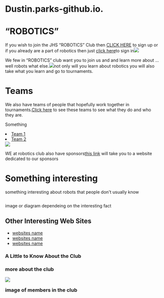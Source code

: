 # Dustin.parks-github.io.
<!DOCTYPE>
<html>
  <body>
    <div>
<h1 class="hi">“ROBOTICS”</h1>
  <p class="P"> If you wish to join the JHS “ROBOTICS” Club then <a href=“#”>CLICK     HERE</a> to sign up or if you already are a part of robotics then just <a href=“#”>click here</a>to sign in<img src=“join robotics” /></p>
  <p class="pp">We few in “ROBOTICS” club want you to join us and and learn more about … well robots what else.<img src=“https://sayingimages.com/wp-content/uploads/jim-carrey-duh-meme.jpg” />not only will you learn about robotics you will also take what you learn and go to tournaments.</p>
    </div>
  </body>
  <body class="b">
    <div>
 <h1 class="hi">Teams</h1>
  <p>We also have teams of people that hopefully work together in tournaments.<a href=“#”>Click here</a> to see these teams to see what they do and who they are.</p>
   <p> Something<p>
    <nav>
      <li><a href=“#”>Team 1</a></li>
      <li><a href=“#”>Team 2</a></li>
    </nav>
<img src=“http://www.kellrobotics.org/sites/default/files/styles/slideshow/public/field/slideshow/IMG_0135slideshow.JPG?itok=HCGtGExa” />
  <p>WE at robotics club also have sponsors<a href=“#”>this link</a> will take you to a website dedicated to our sponsors</p>
    </div>
  </body>
<body>
   <h1 class="h11">Something interesting</h1>
<p class="pp"> something interesting about robots that people don't usually know</p>
<img href="#" /> <p>image or diagram dependeing on the interesting fact</p>
</body>
 <body>
   <h2>Other Interesting Web Sites</h2>
   <ul>
     <li><a href="#">websites name</a></li>
     <li><a href="#">websites name</a></li>
     <li><a href="#">websites name</a></li>
   </ul>
  </body>
<body>
  <h3 class="h3">A Little to Know About the Club<h3>
    <p> more about the club</p>
<img src="#" /><p> image of members in the club</p>
</body>
</html>
